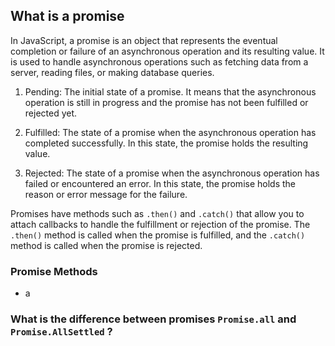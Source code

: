 
## What is a promise

In JavaScript, a promise is an object that represents the eventual completion or failure of an asynchronous operation and its resulting value. It is used to handle asynchronous operations such as fetching data from a server, reading files, or making database queries.

1. Pending: The initial state of a promise. It means that the asynchronous operation is still in progress and the promise has not been fulfilled or rejected yet.
    
2. Fulfilled: The state of a promise when the asynchronous operation has completed successfully. In this state, the promise holds the resulting value.
    
3. Rejected: The state of a promise when the asynchronous operation has failed or encountered an error. In this state, the promise holds the reason or error message for the failure.

Promises have methods such as `.then()` and `.catch()` that allow you to attach callbacks to handle the fulfillment or rejection of the promise. The `.then()` method is called when the promise is fulfilled, and the `.catch()` method is called when the promise is rejected.


### Promise Methods

- a

### What is the difference between promises `Promise.all` and `Promise.AllSettled` ?